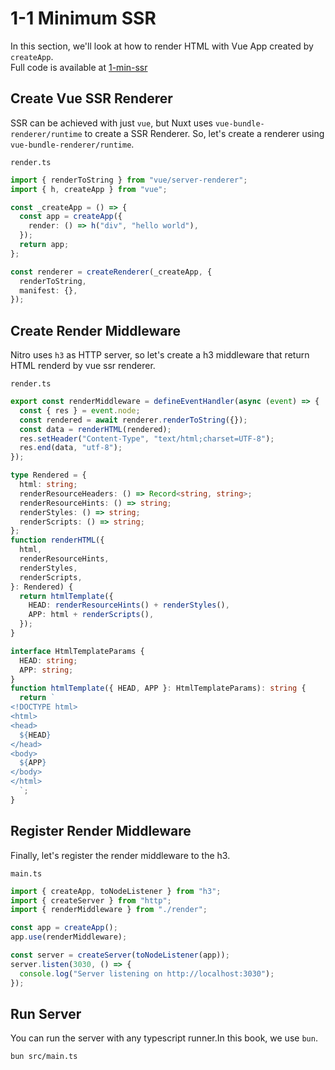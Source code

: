 # 1-1 Minimum SSR

In this section, we'll look at how to render HTML with Vue App created by `createApp`.  
Full code is available at [1-min-ssr](https://github.com/shoma-mano/chibinuxt/tree/main/impls/part-1/1-min-ssr)

## Create Vue SSR Renderer

SSR can be achieved with just `vue`, but Nuxt uses `vue-bundle-renderer/runtime` to create a SSR Renderer.
So, let's create a renderer using `vue-bundle-renderer/runtime`.

`render.ts`

```ts typescript
import { renderToString } from "vue/server-renderer";
import { h, createApp } from "vue";

const _createApp = () => {
  const app = createApp({
    render: () => h("div", "hello world"),
  });
  return app;
};

const renderer = createRenderer(_createApp, {
  renderToString,
  manifest: {},
});
```

## Create Render Middleware

Nitro uses `h3` as HTTP server, so let's create a h3 middleware that return HTML renderd by vue ssr renderer.

`render.ts`

```ts
export const renderMiddleware = defineEventHandler(async (event) => {
  const { res } = event.node;
  const rendered = await renderer.renderToString({});
  const data = renderHTML(rendered);
  res.setHeader("Content-Type", "text/html;charset=UTF-8");
  res.end(data, "utf-8");
});

type Rendered = {
  html: string;
  renderResourceHeaders: () => Record<string, string>;
  renderResourceHints: () => string;
  renderStyles: () => string;
  renderScripts: () => string;
};
function renderHTML({
  html,
  renderResourceHints,
  renderStyles,
  renderScripts,
}: Rendered) {
  return htmlTemplate({
    HEAD: renderResourceHints() + renderStyles(),
    APP: html + renderScripts(),
  });
}

interface HtmlTemplateParams {
  HEAD: string;
  APP: string;
}
function htmlTemplate({ HEAD, APP }: HtmlTemplateParams): string {
  return `
<!DOCTYPE html>
<html>
<head>
  ${HEAD}
</head>
<body>
  ${APP}
</body>
</html>
  `;
}
```

## Register Render Middleware

Finally, let's register the render middleware to the h3.

`main.ts`

```ts
import { createApp, toNodeListener } from "h3";
import { createServer } from "http";
import { renderMiddleware } from "./render";

const app = createApp();
app.use(renderMiddleware);

const server = createServer(toNodeListener(app));
server.listen(3030, () => {
  console.log("Server listening on http://localhost:3030");
});
```

## Run Server

You can run the server with any typescript runner.In this book, we use `bun`.

```sh
bun src/main.ts
```
